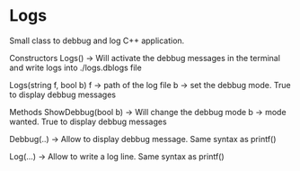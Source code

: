 # Logs
Small class to debbug and log C++ application.

Constructors
  Logs() -> Will activate the debbug messages in the terminal and write logs into ./logs.dblogs file
  
  Logs(string f, bool b)
    f -> path of the log file
    b -> set the debbug mode. True to display debbug messages
   
   
 Methods
  ShowDebbug(bool b) -> Will change the debbug mode
    b -> mode wanted. True to display debbug messages
    
  Debbug(..) -> Allow to display debbug message. Same syntax as printf()
  
  Log(...) -> Allow to write a log line. Same syntax as printf()
